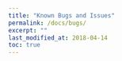 ```yaml
---
title: "Known Bugs and Issues"
permalink: /docs/bugs/
excerpt: ""
last_modified_at: 2018-04-14
toc: true
---
```

